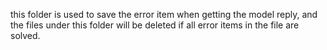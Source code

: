 this folder is used to save the error item when getting the model reply, and the files under this folder will be deleted if all error items in the file are solved.